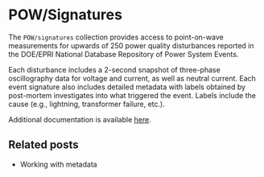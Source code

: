 
# POW/Signatures

The `POW/signatures` collection provides access to point-on-wave measurements for upwards of 250 power quality disturbances reported in the DOE/EPRI National Database Repository of Power System Events. 

Each disturbance includes a 2-second snapshot of three-phase oscillography data for voltage and current, as well as neutral current. Each event signature also includes detailed metadata with labels obtained by post-mortem investigates into what triggered the event. Labels include the cause (e.g., lightning, transformer failure, etc.).

Additional documentation is available [here](https://pqmon.epri.com/).

## Related posts
- Working with metadata